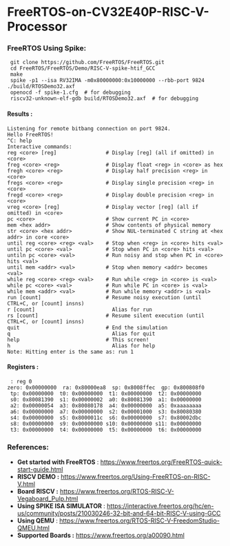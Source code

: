 # FreeRTOS-on-CV32E40P-RISC-V-Processor
### FreeRTOS Using Spike:
 ```
  git clone https://github.com/FreeRTOS/FreeRTOS.git
  cd FreeRTOS/FreeRTOS/Demo/RISC-V-spike-htif_GCC
  make
  spike -p1 --isa RV32IMA -m0x80000000:0x10000000 --rbb-port 9824 ./build/RTOSDemo32.axf
  openocd -f spike-1.cfg  # for debugging
  riscv32-unknown-elf-gdb build/RTOSDemo32.axf  # for debugging
  ```
  #### Results :
  
  ```
  Listening for remote bitbang connection on port 9824.
Hello FreeRTOS!
^C: help
Interactive commands:
reg <core> [reg]                # Display [reg] (all if omitted) in <core>
freg <core> <reg>               # Display float <reg> in <core> as hex
fregh <core> <reg>              # Display half precision <reg> in <core>
fregs <core> <reg>              # Display single precision <reg> in <core>
fregd <core> <reg>              # Display double precision <reg> in <core>
vreg <core> [reg]               # Display vector [reg] (all if omitted) in <core>
pc <core>                       # Show current PC in <core>
mem <hex addr>                  # Show contents of physical memory
str <core> <hex addr>           # Show NUL-terminated C string at <hex addr> in core <core>
until reg <core> <reg> <val>    # Stop when <reg> in <core> hits <val>
until pc <core> <val>           # Stop when PC in <core> hits <val>
untiln pc <core> <val>          # Run noisy and stop when PC in <core> hits <val>
until mem <addr> <val>          # Stop when memory <addr> becomes <val>
while reg <core> <reg> <val>    # Run while <reg> in <core> is <val>
while pc <core> <val>           # Run while PC in <core> is <val>
while mem <addr> <val>          # Run while memory <addr> is <val>
run [count]                     # Resume noisy execution (until CTRL+C, or [count] insns)
r [count]                         Alias for run
rs [count]                      # Resume silent execution (until CTRL+C, or [count] insns)
quit                            # End the simulation
q                                 Alias for quit
help                            # This screen!
h                                 Alias for help
Note: Hitting enter is the same as: run 1
  ```
 #### Registers :
 ```
  : reg 0 
zero: 0x00000000  ra: 0x80000ea8  sp: 0x8008ffec  gp: 0x800808f0
  tp: 0x00000000  t0: 0x00000000  t1: 0x00000000  t2: 0x00000000
  s0: 0x80081390  s1: 0x00000002  a0: 0x80081390  a1: 0x00000000
  a2: 0x00000054  a3: 0x80080178  a4: 0x00000000  a5: 0xaaaaaaaa
  a6: 0x00000000  a7: 0x00000000  s2: 0x00001000  s3: 0x80080380
  s4: 0x00000000  s5: 0x8000011c  s6: 0x00000000  s7: 0x80002dbc
  s8: 0x00000000  s9: 0x00000000 s10: 0x00000000 s11: 0x00000000
  t3: 0x00000000  t4: 0x00000000  t5: 0x00000000  t6: 0x00000000
``` 
### References:
  * **Get started with FreeRTOS** : https://www.freertos.org/FreeRTOS-quick-start-guide.html
  * **RISCV DEMO :** https://www.freertos.org/Using-FreeRTOS-on-RISC-V.html
  * **Board RISCV :** https://www.freertos.org/RTOS-RISC-V-Vegaboard_Pulp.html
  * **Using SPIKE ISA SIMULATOR** : https://interactive.freertos.org/hc/en-us/community/posts/210030246-32-bit-and-64-bit-RISC-V-using-GCC
  * **Using QEMU** : https://www.freertos.org/RTOS-RISC-V-FreedomStudio-QMEU.html
  * **Supported Boards :** https://www.freertos.org/a00090.html

